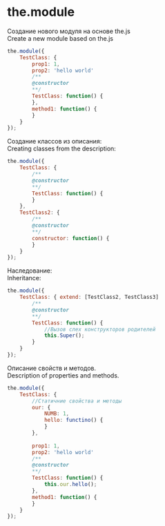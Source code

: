 the.module
=========

Создание нового модуля на основе the.js<br>
Create a new module based on the.js 
```javascript
the.module({
    TestClass: {
        prop1: 1,
        prop2: 'hello world'
        /**
        @constructor
        **/
        TestClass: function() {
        },
        method1: function() {
        }
    }
});
```
Создание классов из описания:<br>
Creating classes from the description: 
```javascript
the.module({
    TestClass: {
        /**
        @constructor
        **/
        TestClass: function() {
        }
    },
    TestClass2: {
        /**
        @constructor
        **/
        constructor: function() {
        }
    }
});
```
Наследование:<br>
Inheritance:
```javascript
the.module({
    TestClass: { extend: [TestClass2, TestClass3]
        /**
        @constructor
        **/
        TestClass: function() {
            //Вызов слех конструкторов родителей
            this.Super();
        }
    }
});
```
Описание свойств и методов.<br>
Description of properties and methods.
```javascript
the.module({
    TestClass: {
        //Статичние свойства и методы
        our: {
            NUMB: 1,
            hello: functino() {
            }
        },
        
        prop1: 1,
        prop2: 'hello world'
        /**
        @constructor
        **/
        TestClass: function() {
            this.our.hello();
        },
        method1: function() {
        }
    }
});
```

